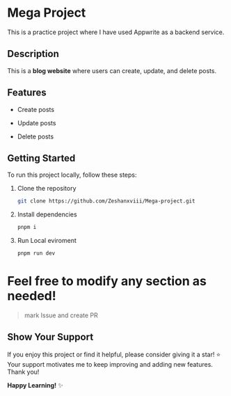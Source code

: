 # Mega Project

This is a practice project where I have used Appwrite as a backend service.

## Description

This is a **blog website** where users can create, update, and delete posts.

## Features

 - Create posts

 - Update posts

 - Delete posts

## Getting Started

To run this project locally, follow these steps:

1. Clone the repository
   ```bash
   git clone https://github.com/Zeshanxviii/Mega-project.git
2. Install dependencies
    ```bash
    pnpm i
3. Run Local eviroment
    ```bash
    pnpm run dev

 # Feel free to modify any section as needed!
 >mark Issue and create PR
## Show Your Support

If you enjoy this project or find it helpful, please consider giving it a star! ⭐ Your support motivates me to keep improving and adding new features. Thank you!

**Happy Learning!** ✨